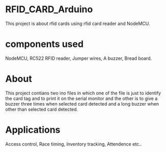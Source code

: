 # RFID_CARD_Arduino
This project is about rfid cards using rfid card reader and NodeMCU.
# components used
NodeMCU,
RC522 RFID reader,
Jumper wires,
A buzzer,
Bread board.
# About
This project contians two ino files in which one of the file is just to identify the card tag and to print it on the serial monitor and the other is to give a buzzer three times when selected card detected and a long buzzer when other than selected card detected.
# Applications
Access control,
Race timing,
Inventory tracking,
Attendence etc..

